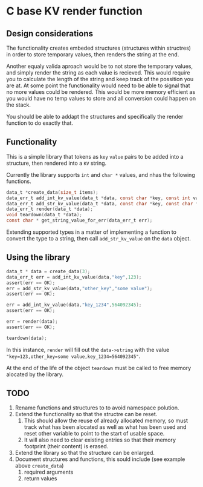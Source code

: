 # C base KV render function

## Design considerations

The functionality creates embeded structures (structures within structres) in order to store temporary values, then renders the string at the end. 

Another equaly valida aproach would be to not store the temporary values, and simply render the string as each value is recieved. This would require you to calculate the length of the string and keep track of the possition you are at. At some point the functionality would need to be able to signal that no more values could be rendered. This would be more memory efficient as you would have no temp values to store and all conversion could happen on the stack.

You should be able to addapt the structures and specifically the render function to do exactly that. 
 
## Functionality 

This is a simple library that tokens as `key` `value` pairs to be added into a structure, then rendered into a `KV` string. 

Currently the library supports `int` and `char *` values, and nhas the following functions.

```c
data_t *create_data(size_t items);
data_err_t add_int_kv_value(data_t *data, const char *key, const int value);
data_err_t add_str_kv_value(data_t *data, const char *key, const char *value);
data_err_t render(data_t *data);
void teardown(data_t *data);
const char * get_string_value_for_err(data_err_t err);
```

Extending supported types in a matter of implementing a function to convert the type to a string, then call `add_str_kv_value` on the `data` object.

## Using the library

```c
data_t * data = create_data(3);
data_err_t err = add_int_kv_value(data,"key",123);
assert(err == OK);
err = add_str_kv_value(data,"other_key","some value");
assert(err == OK);

err = add_int_kv_value(data,"key_1234",564092345);
assert(err == OK);

err = render(data);
assert(err == OK);

teardown(data);
```

In this instance, `render` will fill out the `data->string` with the value `"key=123,other_key=some value,key_1234=564092345"`. 


At the end of the life of the object `teardown` must be called to free memory alocated by the library.

## TODO

1. Rename functions and structures to to avoid namespace polution.
2. Extend the functionality so that the structre can be reset.
   1. This should allow the reuse of already allocated memory, so 
   must track what has been alocated as well as what has been used
   and reset other variable to point to the start of usable space.
   2. It will also need to clear existing entries so that their memory 
   footprint (their content) is erased.
3. Extend the library so that the structure can be enlarged.
4. Document structures and functions, this sould include (see example above `create_data`)
   1. required arguments
   2. return values
